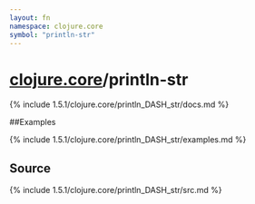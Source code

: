```yaml
---
layout: fn
namespace: clojure.core
symbol: "println-str"
---
```


# [clojure.core](../)/println-str

{% include 1.5.1/clojure.core/println_DASH_str/docs.md %}

##Examples

{% include 1.5.1/clojure.core/println_DASH_str/examples.md %}
## Source
{% include 1.5.1/clojure.core/println_DASH_str/src.md %}

